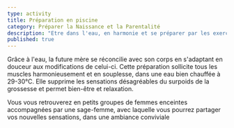 ```yaml
---
type: activity
title: Préparation en piscine
category: Préparer la Naissance et la Parentalité
description: "Etre dans l'eau, en harmonie et se préparer par les exercices et la respiration..."
published: true
---
```





Grâce à l'eau, la future mère se réconcilie avec son corps en s'adaptant en douceur aux modifications de celui-ci. Cette préparation sollicite tous les muscles harmonieusement et en souplesse, dans une eau bien chauffée à 29-30°C. Elle supprime les sensations désagréables du surpoids de la grossesse et permet bien-être et relaxation.

Vous vous retrouverez en petits groupes de femmes enceintes accompagnées par une sage-femme, avec laquelle vous pourrez partager vos nouvelles sensations, dans une ambiance conviviale
